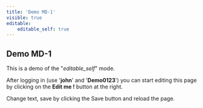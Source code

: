 ```yaml
---
title: 'Demo MD-1'
visible: true
editable:
    editable_self: true
---
```


## Demo MD-1

This is a demo of the "<i>editable_self</i>" mode.

After logging in (use '**john**' and '**Demo0123**') you can start editing this page by clicking on the <b>Edit me !</b> button at the right.

Change text, save by clicking the Save button and reload the page.